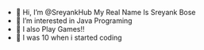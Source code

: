 - 👋 Hi, I’m @SreyankHub My Real Name Is Sreyank Bose
- 👀 I’m interested in Java Programing
- 🌱 I also Play Games!!
- 💞️ I was 10 when i started coding

